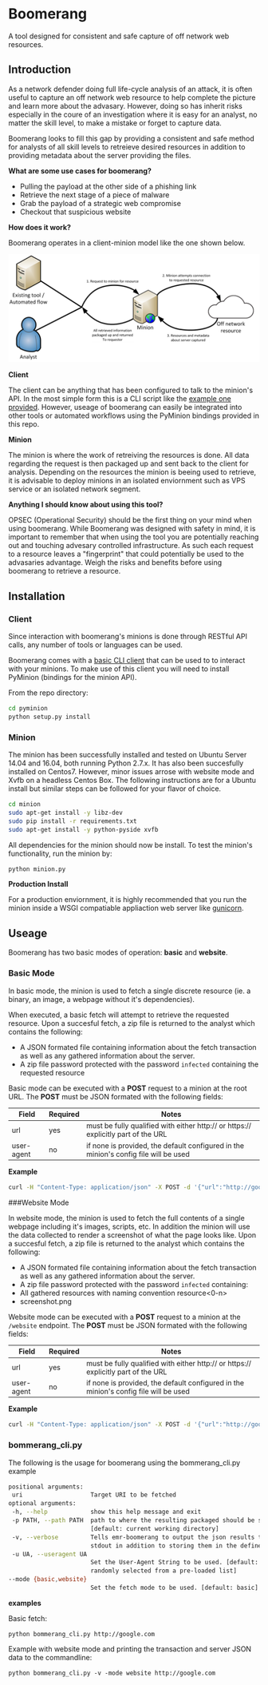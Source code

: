 # Boomerang
A tool designed for consistent and safe capture of off network web resources. 


## Introduction
As a network defender doing full life-cycle analysis of an attack, it is often useful to capture an off network web resource to help complete the picture and learn more about the advasary.  However, doing so has inherit risks especially in the coure of an investigation where it is easy for an analyst, no matter the skill level, to make a mistake or forget to capture data.

Boomerang looks to fill this gap by providing a consistent and safe method for analysts of all skill levels to retreieve desired resources in addition to providing metadata about the server providing the files. 

__What are some use cases for boomerang?__

* Pulling the payload at the other side of a phishing link
* Retrieve the next stage of a piece of malware 
* Grab the payload of a strategic web compromise 
* Checkout that suspicious website
 
__How does it work?__

Boomerang operates in a client-minion model like the one shown below. 

![alt text](https://github.com/EmersonElectricCo/boomerang/raw/master/flow.png "Boomerang Flow")



__Client__

The client can be anything that has been configured to talk to the minion's API. In the most simple form this is a CLI script like the [example one provided](https://github.com/compsecmonkey/boomerang/blob/master/examples/cli_use_case.py). However, useage of boomerang can easily be integrated into other tools or automated workflows using the PyMinion bindings provided in this repo.


__Minion__

The minion is where the work of retreiving the resources is done. All data regarding the request is then packaged up and sent back to the client for analysis. Depending on the resources the minion is beeing used to retrieve, it is advisable to deploy minions in an isolated enviornment such as VPS service or an isolated network segment. 


__Anything I should know about using this tool?__

OPSEC (Operational Security) should be the first thing on your mind when using boomerang. While Boomerang was designed with safety in mind, it is important to remember that when using the tool you are potentially reaching out and touching advesary controlled infrastructure. As such each request to a resource leaves a "fingerprint" that could potentially be used to the advasaries advantage. Weigh the risks and benefits before using boomerang to retrieve a resource. 
 
## Installation

### Client
Since interaction with boomerang's minions is done through RESTful API calls, any number of tools or languages can be used. 

Boomerang comes with a [basic CLI client](https://github.com/compsecmonkey/boomerang/blob/master/examples/cli_use_case.py) that can be used to to interact with your minions. To make use of this client you will need to install PyMinion (bindings for the minion API). 

From the repo directory:

```bash
cd pyminion
python setup.py install
```



### Minion
The minion has been successfully installed and tested on Ubuntu Server 14.04 and 16.04, both running Python 2.7.x. It has also been succesfully installed on Centos7. However, minor issues arrose with website mode and Xvfb on a headless Centos Box. The following instructions are for a Ubuntu install but similar steps can be followed for your flavor of choice.

```bash
cd minion
sudo apt-get install -y libz-dev
sudo pip install -r requirements.txt
sudo apt-get install -y python-pyside xvfb
```

All dependencies for the minion should now be install. To test the minion's functionality, run the minion by:

```bash 
python minion.py
```

__Production Install__

For a production enviornment, it is highly recommended that you run the minion inside a WSGI compatiable appliaction web server like [gunicorn](http://gunicorn.org).

## Useage

Boomerang has two basic modes of operation: __basic__ and __website__. 

### Basic Mode

In basic mode, the minion is used to fetch a single discrete resource (ie. a binary, an image, a webpage without it's dependencies).

When executed, a basic fetch will attempt to retrieve the requested resource. Upon a succesful fetch, a zip file is returned to the analyst which contains the following:

* A JSON formated file containing information about the fetch transaction as well as any gathered information about the server. 
* A zip file password protected with the password ```infected``` containing the requested resource

Basic mode can be executed with a __POST__ request to a minion at the root URL. The __POST__ must be JSON formated with the following fields:


| Field | Required | Notes | 
| ----- | -------- | ----- |
| url | yes | must be fully qualified with either http:// or https:// explicitly part of the URL |
| user-agent | no | if none is provided, the default configured in the minion's config file will be used |

__Example__

```bash
curl -H "Content-Type: application/json" -X POST -d '{"url":"http://google.com","user-agent":"Mozilla/5.0 (Windows NT 6.1; WOW64; Trident/7.0; rv:11.0) like Gecko"}' http://<minion domain or ip>:<port>/
```

###Website Mode

In website mode, the minion is used to fetch the full contents of a single webpage including it's images, scripts, etc. In addition the minion will use the data collected to render a screenshot of what the page looks like. Upon a succesful fetch, a zip file is returned to the analyst which contains the following:

* A JSON formated file containing information about the fetch transaction as well as any gathered information about the server. 
* A zip file password protected with the password ```infected``` containing: 
 * All gathered resources with naming convention resource<0-n>
 * screenshot.png

Website mode can be executed with a __POST__ request to a minion at the ```/website``` endpoint. The __POST__ must be JSON formated with the following fields:

| Field | Required | Notes | 
| ----- | -------- | ----- |
| url | yes | must be fully qualified with either http:// or https:// explicitly part of the URL |
| user-agent | no | if none is provided, the default configured in the minion's config file will be used |

__Example__

```bash
curl -H "Content-Type: application/json" -X POST -d '{"url":"http://google.com","user-agent":"Mozilla/5.0 (Windows NT 6.1; WOW64; Trident/7.0; rv:11.0) like Gecko"}' http://<minion domain or ip>:<port>/website
```


### bommerang_cli.py

The following is the usage for boomerang using the bommerang_cli.py example

```bash
positional arguments:
 uri                   Target URI to be fetched
optional arguments:
 -h, --help            show this help message and exit
 -p PATH, --path PATH  path to where the resulting packaged should be stored
                       [default: current working directory]
 -v, --verbose         Tells emr-boomerang to output the json results to
                       stdout in addition to storing them in the defined path
 -u UA, --useragent UA
                       Set the User-Agent String to be used. [default:
                       randomly selected from a pre-loaded list]
--mode {basic,website}
                       Set the fetch mode to be used. [default: basic]
```

__examples__

Basic fetch:

```
python bommerang_cli.py http://google.com
```

Example with website mode and printing the transaction and server JSON data to the commandline:

```
python bommerang_cli.py -v -mode website http://google.com
```




